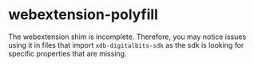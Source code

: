 # webextension-polyfill

The webextension shim is incomplete. Therefore, you may notice issues using it in files that import `xdb-digitalbits-sdk` as the sdk is looking for specific properties that are missing.
